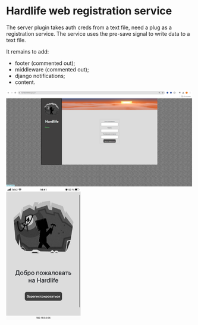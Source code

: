 # Hardlife web registration service
The server plugin takes auth creds from a text file, need a plug as a registration service. The service uses the pre-save signal to write data to a text file.

It remains to add:
- footer (commented out);
- middleware (commented out);
- django notifications;
- content.

<img src="https://github.com/xzule/hardlife/blob/main/scalesignup.png" width="500">
<img src="https://github.com/xzule/hardlife/blob/main/max-width12.9in.jpeg" width="200">

